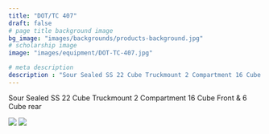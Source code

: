 ```yaml
---
title: "DOT/TC 407"
draft: false
# page title background image
bg_image: "images/backgrounds/products-background.jpg"
# scholarship image
image: "images/equipment/DOT-TC-407.jpg"

# meta description
description : "Sour Sealed SS 22 Cube Truckmount 2 Compartment 16 Cube Front & 6 Cube rear"
---
```


Sour Sealed SS 22 Cube Truckmount 2 Compartment 16 Cube Front & 6 Cube rear

![](/images/equipment/SS-cube-truck-01.jpg)
![](/images/equipment/SS-cube-truck-02.jpg)